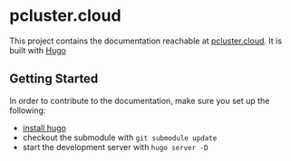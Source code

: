 pcluster.cloud
================================

This project contains the documentation reachable at [pcluster.cloud](https://pcluster.cloud). It is built with [Hugo](https://gohugo.io/)

## Getting Started

In order to contribute to the documentation, make sure you set up the following:

- [install hugo](https://gohugo.io/installation/)
- checkout the submodule with `git submodule update`
- start the development server with `hugo server -D`